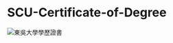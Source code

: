 # SCU-Certificate-of-Degree

![東吳大學學歷證書](https://github.com/Yan-Ju-Wang/SCU-Certificate-of-Degree/assets/125424141/18d62434-d72d-4367-af09-ad33787663b3)

